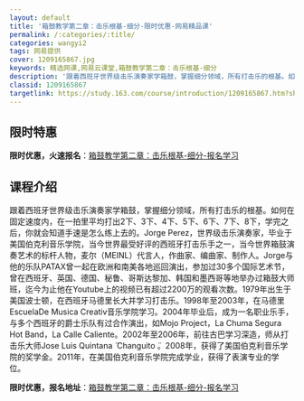 ```yaml
---
layout: default
title: '箱鼓教学第二章：击乐根基-细分-限时优惠-网易精品课'
permalink: /:categories/:title/
categories: wangyi2
tags: 网易提供
cover: 1209165867.jpg
keywords: 精选网课,网易云课堂,箱鼓教学第二章：击乐根基-细分
description: '跟着西班牙世界级击乐演奏家学箱鼓，掌握细分领域，所有打击乐的根基。如何在固定速度内，在一拍里平均打出2下、3下、4下、5'
classid: 1209165867
targetlink: https://study.163.com/course/introduction/1209165867.htm?share=1&shareId=1025206652&utm_campaign=share&utm_medium=iphoneShare&utm_source=&utm_u=1025206652
---
```


## 限时特惠

**限时优惠，火速报名**：[箱鼓教学第二章：击乐根基-细分-报名学习](https://study.163.com/course/introduction/1209165867.htm?share=1&shareId=1025206652&utm_campaign=share&utm_medium=iphoneShare&utm_source=&utm_u=1025206652)

## 课程介绍

跟着西班牙世界级击乐演奏家学箱鼓，掌握细分领域，所有打击乐的根基。如何在固定速度内，在一拍里平均打出2下、3下、4下、5下、6下、7下、8下，学完之后，你就会知道手速是怎么练上去的。Jorge Perez，世界级击乐演奏家，毕业于美国伯克利音乐学院，当今世界最受好评的西班牙打击乐手之一，当今世界箱鼓演奏艺术的标杆人物，麦尔（MEINL）代言人，作曲家、编曲家、制作人。Jorge与他的乐队PATAX曾一起在欧洲和南美各地巡回演出，参加过30多个国际艺术节，曾在西班牙、英国、德国、秘鲁、哥斯达黎加、韩国和墨西哥等地举办过箱鼓大师班，迄今为止他在Youtube上的视频已有超过2200万的观看次数。1979年出生于美国波士顿，在西班牙马德里长大并学习打击乐。1998年至2003年，在马德里EscuelaDe Musica Creativ音乐学院学习。2004年毕业后，成为一名职业乐手，与多个西班牙的爵士乐队有过合作演出，如Mojo Project，La Chuma Segura Hot Band，La Calle Caliente。2002年至2006年，前往古巴学习深造，师从打击乐大师Jose Luis Quintana ̈ Changuito ̈。2008年，获得了美国伯克利音乐学院的奖学金。2011年，在美国伯克利音乐学院完成学业，获得了表演专业的学位。

**限时优惠，报名地址**：[箱鼓教学第二章：击乐根基-细分-报名学习](https://study.163.com/course/introduction/1209165867.htm?share=1&shareId=1025206652&utm_campaign=share&utm_medium=iphoneShare&utm_source=&utm_u=1025206652)

